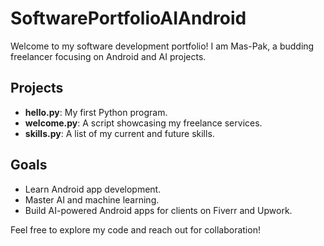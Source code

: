 # SoftwarePortfolioAIAndroid

Welcome to my software development portfolio! I am Mas-Pak, a budding freelancer focusing on Android and AI projects.

## Projects
- **hello.py**: My first Python program.
- **welcome.py**: A script showcasing my freelance services.
- **skills.py**: A list of my current and future skills.

## Goals
- Learn Android app development.
- Master AI and machine learning.
- Build AI-powered Android apps for clients on Fiverr and Upwork.

Feel free to explore my code and reach out for collaboration!     